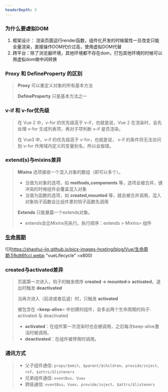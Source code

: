 ```yaml
---
headerDepth: 3
---
```


### 为什么要虚拟DOM

1. 框架设计： 渲染页面运行render函数，组件化开发的时候属性一旦改变只能全量渲染，直接操作DOM代价过高，使用虚拟DOM代替
2. 跨平台：除了浏览器环境，其他环境都不存在dom，打包其他环境的时候可以用虚拟dom做中间转换


### Proxy 和 DefineProperty 的区别

> **Proxy** 可以重定义对象的所有基本方法
> 
> **DefineProperty** 只是基本方法之一

### v-if 和 v-for优先级

> 在 Vue 2 中，v-for 的优先级高于 v-if，也就是说，Vue 2 在渲染时，会先处理 v-for 生成列表项，再对子项判断 v-if 是否渲染。
> 
> 在 Vue3 中，v-if 的优先级高于 v-for，也就是说， v-if 的条件将无法访问到 v-for 作用域内定义的变量别名，所以会报错。

### extend(s)与mixins差异

> **Mixins** 选项接收一个混入对象的数组（即可以多个）。 
> - 当值为对象的选项，如 **methods,components** 等，选项会被合并，键冲突的时候组件会覆盖混入对象 
> - 当值为函数的选项，如 **created,mounted** 等，就会被合并调用，混入对象钩子函数会比组件里的钩子函数先调用
> 
> **Extends** 只能暴露一个extends对象。
> - extends会比Mixins先执行。执行顺序：extends > Mixins> 组件

### [生命周期](/my-blog/Promotion/Vue/LifeCycle/)

![](https://shaohui-jin.github.io/picx-images-hosting/blog/Vue/生命周期.5fkdt6fcci.webp "vueLifecycle" =x800)

### created与activated差异

> 页面第一次进入，钩子的触发顺序 **created -> mounted-> activated**，退出时触发 **deactivated**
> 
> 当再次进入（前进或者后退）时，只触发 **activated**
>
> 被包含在 <**keep-alive**> 中创建的组件，会多出两个生命周期的钩子: activated 与 deactivated
> - **activated**：在组件第一次渲染时也会被调用，之后每次keep-alive激活时被调用。 
> - **deactivated**：在组件被停用时调用。

### 通讯方式

> - 父子组件通信: `props/$emit`、`$parent/$children`、`provide/inject`、`ref`、`$attrs/$listeners`
> - 兄弟组件通信: `eventBus`、`Vuex`
> - 跨级通信: `eventBus`、`Vuex`、`provide/inject`、`$attrs/$listeners`
